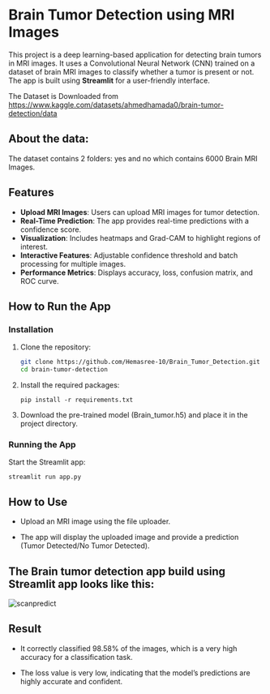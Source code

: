  # Brain Tumor Detection using MRI Images

This project is a deep learning-based application for detecting brain tumors in MRI images. It uses a Convolutional Neural Network (CNN) trained on a dataset of brain MRI images to classify whether a tumor is present or not. The app is built using **Streamlit** for a user-friendly interface.

The Dataset is Downloaded from  https://www.kaggle.com/datasets/ahmedhamada0/brain-tumor-detection/data



**About the data:**  
-----

The dataset contains 2 folders: yes and no which contains 6000 Brain MRI Images.

## **Features**
- **Upload MRI Images**: Users can upload MRI images for tumor detection.
- **Real-Time Prediction**: The app provides real-time predictions with a confidence score.
- **Visualization**: Includes heatmaps and Grad-CAM to highlight regions of interest.
- **Interactive Features**: Adjustable confidence threshold and batch processing for multiple images.
- **Performance Metrics**: Displays accuracy, loss, confusion matrix, and ROC curve.

## **How to Run the App**

### **Installation**
1. Clone the repository:
   ```bash
   git clone https://github.com/Hemasree-10/Brain_Tumor_Detection.git
   cd brain-tumor-detection

2. Install the required packages:

       pip install -r requirements.txt

3. Download the pre-trained model (Brain_tumor.h5) and place it in the project directory.

### **Running the App**   
  Start the Streamlit app:
                       
    streamlit run app.py

## **How to Use**

- Upload an MRI image using the file uploader.

- The app will display the uploaded image and provide a prediction (Tumor Detected/No Tumor Detected).
  

## **The Brain tumor detection app build using Streamlit app looks like this:**     


![scanpredict](https://github.com/user-attachments/assets/24f87918-1f9e-4c64-adba-7aa3c01b0e7e)

## **Result**  
- It correctly classified 98.58% of the images, which is a very high accuracy for a classification task.

- The loss value is very low, indicating that the model’s predictions are highly accurate and confident.

